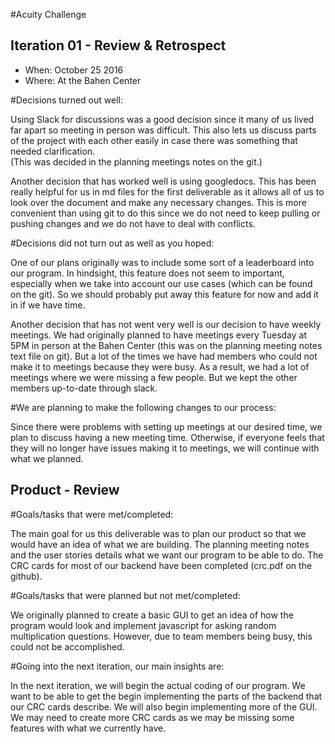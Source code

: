 #Acuity Challenge
## Iteration 01 - Review & Retrospect

 * When: October 25 2016
 * Where: At the Bahen Center


#Decisions turned out well:


Using Slack for discussions was a good decision since it many of us lived far apart so meeting in person was difficult. 
This also lets us discuss parts of the project with each other easily in case there was something that needed clarification.  
(This was decided in the planning meetings notes on the git.)

Another decision that has worked well is using googledocs. This has been really helpful for us in md files for the first 
deliverable as it allows all of us to look over the document and make any necessary changes. This is more convenient than 
using git to do this since we do not need to keep pulling or pushing changes and we do not have to deal with conflicts.



#Decisions did not turn out as well as you hoped:


One of our plans originally was to include some sort of a leaderboard into our program. In hindsight, 
this feature does not seem to important, especially when we take into account our use cases (which can be 
found on the git). So we should probably put away this feature for now and add it in if we have time.

Another decision that has not went very well is our decision to have weekly meetings. We had originally planned 
to have meetings every Tuesday at 5PM in person at the Bahen Center (this was on the planning meeting notes text 
file on git). But a lot of the times we have had members who could not make it to meetings because they were busy. 
As a result, we had a lot of meetings where we were missing a few people. But we kept the other members up-to-date 
through slack.



#We are planning to make the following changes to our process:

Since there were problems with setting up meetings at our desired time, we plan to discuss having a new meeting time. 
Otherwise, if everyone feels that they will no longer have issues making it to meetings, we will continue with what we planned.



## Product - Review

#Goals/tasks that were met/completed:


The main goal for us this deliverable was to plan our product so that we would have an idea of what we are building. 
The planning meeting notes and the user stories details what we want our program to be able to do.
The CRC cards for most of our backend have been completed (crc.pdf on the github).



#Goals/tasks that were planned but not met/completed:

We originally planned to create a basic GUI to get an idea of how the program would look and implement javascript for
asking random multiplication questions. However, due to team members being busy, this could not be accomplished.



#Going into the next iteration, our main insights are:

In the next iteration, we will begin the actual coding of our program. We want to be able to get the begin 
implementing the parts of the backend that our CRC cards describe.
We will also begin implementing more of the GUI.
We may need to create more CRC cards as we may be missing some features with what we currently have.